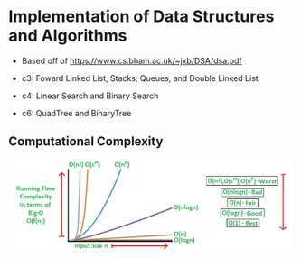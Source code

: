 # Implementation of Data Structures and Algorithms
* Based off of https://www.cs.bham.ac.uk/~jxb/DSA/dsa.pdf

* c3: Foward Linked List, Stacks, Queues, and Double Linked List
* c4: Linear Search and Binary Search
* c6: QuadTree and BinaryTree


## Computational Complexity
![](BigODiagram.png)
